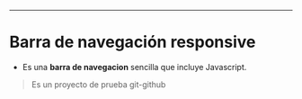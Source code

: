 <!--este es un comentario en Markdown, idéntico a uno de Html-->
---
# Barra de navegación responsive 


* Es una **barra de navegacion** sencilla que incluye Javascript.


>Es un proyecto de prueba git-github


